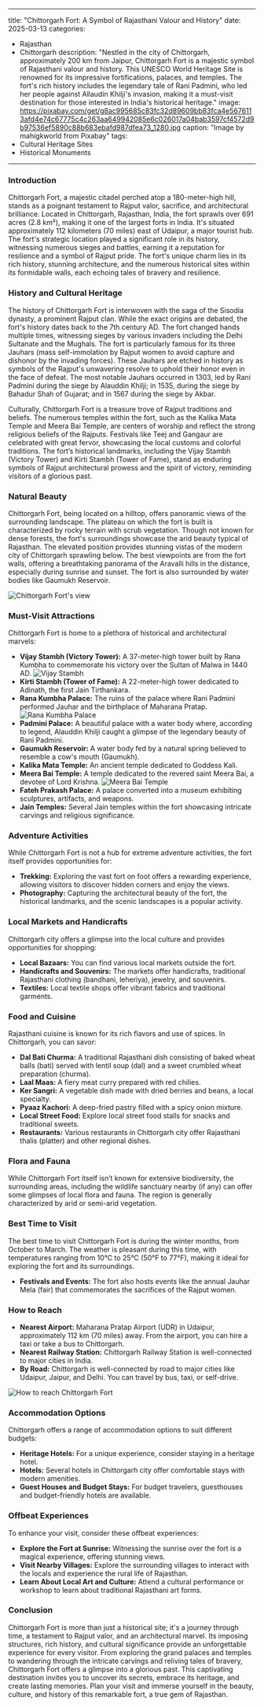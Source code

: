 
---
title: "Chittorgarh Fort: A Symbol of Rajasthani Valour and History"
date: 2025-03-13
categories:
  - Rajasthan
  - Chittorgarh
description: "Nestled in the city of Chittorgarh, approximately 200 km from Jaipur, Chittorgarh Fort is a majestic symbol of Rajasthani valour and history. This UNESCO World Heritage Site is renowned for its impressive fortifications, palaces, and temples. The fort's rich history includes the legendary tale of Rani Padmini, who led her people against Allaudin Khilji's invasion, making it a must-visit destination for those interested in India's historical heritage."
image: https://pixabay.com/get/g8ac995685c83fc32d89609bb83fca4e5676113afd4e74c67775c4c263aa649942085e6c026017a04bab3597cf4572d9b97536ef5890c88b683ebafd987dfea73_1280.jpg
caption: "Image by mahigkworld from Pixabay"
tags: 
  - Cultural Heritage Sites
  - Historical Monuments
---


### **Introduction**

Chittorgarh Fort, a majestic citadel perched atop a 180-meter-high hill, stands as a poignant testament to Rajput valor, sacrifice, and architectural brilliance. Located in Chittorgarh, Rajasthan, India, the fort sprawls over 691 acres (2.8 km²), making it one of the largest forts in India. It's situated approximately 112 kilometers (70 miles) east of Udaipur, a major tourist hub. The fort's strategic location played a significant role in its history, witnessing numerous sieges and battles, earning it a reputation for resilience and a symbol of Rajput pride.  The fort's unique charm lies in its rich history, stunning architecture, and the numerous historical sites within its formidable walls, each echoing tales of bravery and resilience.

### **History and Cultural Heritage**

The history of Chittorgarh Fort is interwoven with the saga of the Sisodia dynasty, a prominent Rajput clan. While the exact origins are debated, the fort's history dates back to the 7th century AD. The fort changed hands multiple times, witnessing sieges by various invaders including the Delhi Sultanate and the Mughals.  The fort is particularly famous for its three Jauhars (mass self-immolation by Rajput women to avoid capture and dishonor by the invading forces). These Jauhars are etched in history as symbols of the Rajput's unwavering resolve to uphold their honor even in the face of defeat. The most notable Jauhars occurred in 1303, led by Rani Padmini during the siege by Alauddin Khilji; in 1535, during the siege by Bahadur Shah of Gujarat; and in 1567 during the siege by Akbar.

Culturally, Chittorgarh Fort is a treasure trove of Rajput traditions and beliefs. The numerous temples within the fort, such as the Kalika Mata Temple and Meera Bai Temple, are centers of worship and reflect the strong religious beliefs of the Rajputs. Festivals like Teej and Gangaur are celebrated with great fervor, showcasing the local customs and colorful traditions. The fort’s historical landmarks, including the Vijay Stambh (Victory Tower) and Kirti Stambh (Tower of Fame), stand as enduring symbols of Rajput architectural prowess and the spirit of victory, reminding visitors of a glorious past.

### **Natural Beauty**

Chittorgarh Fort, being located on a hilltop, offers panoramic views of the surrounding landscape. The plateau on which the fort is built is characterized by rocky terrain with scrub vegetation. Though not known for dense forests, the fort's surroundings showcase the arid beauty typical of Rajasthan.  The elevated position provides stunning vistas of the modern city of Chittorgarh sprawling below. The best viewpoints are from the fort walls, offering a breathtaking panorama of the Aravalli hills in the distance, especially during sunrise and sunset. The fort is also surrounded by water bodies like Gaumukh Reservoir.

<img src="placeholder_chittorgarh_natural_beauty.jpg" alt="Chittorgarh Fort's view">

### **Must-Visit Attractions**

Chittorgarh Fort is home to a plethora of historical and architectural marvels:

*   **Vijay Stambh (Victory Tower):** A 37-meter-high tower built by Rana Kumbha to commemorate his victory over the Sultan of Malwa in 1440 AD. <img src="placeholder_vijay_stambh.jpg" alt="Vijay Stambh">
*   **Kirti Stambh (Tower of Fame):** A 22-meter-high tower dedicated to Adinath, the first Jain Tirthankara.
*   **Rana Kumbha Palace:** The ruins of the palace where Rani Padmini performed Jauhar and the birthplace of Maharana Pratap. <img src="placeholder_rana_kumbha_palace.jpg" alt="Rana Kumbha Palace">
*   **Padmini Palace:** A beautiful palace with a water body where, according to legend, Alauddin Khilji caught a glimpse of the legendary beauty of Rani Padmini.
*   **Gaumukh Reservoir:** A water body fed by a natural spring believed to resemble a cow's mouth (Gaumukh).
*   **Kalika Mata Temple:** An ancient temple dedicated to Goddess Kali.
*   **Meera Bai Temple:** A temple dedicated to the revered saint Meera Bai, a devotee of Lord Krishna. <img src="placeholder_meera_bai_temple.jpg" alt="Meera Bai Temple">
*   **Fateh Prakash Palace:** A palace converted into a museum exhibiting sculptures, artifacts, and weapons.
*   **Jain Temples:** Several Jain temples within the fort showcasing intricate carvings and religious significance.

### **Adventure Activities**

While Chittorgarh Fort is not a hub for extreme adventure activities, the fort itself provides opportunities for:

*   **Trekking:** Exploring the vast fort on foot offers a rewarding experience, allowing visitors to discover hidden corners and enjoy the views.
*   **Photography:** Capturing the architectural beauty of the fort, the historical landmarks, and the scenic landscapes is a popular activity.

### **Local Markets and Handicrafts**

Chittorgarh city offers a glimpse into the local culture and provides opportunities for shopping:

*   **Local Bazaars:** You can find various local markets outside the fort.
*   **Handicrafts and Souvenirs:** The markets offer handicrafts, traditional Rajasthani clothing (bandhani, leheriya), jewelry, and souvenirs.
*   **Textiles:** Local textile shops offer vibrant fabrics and traditional garments.

### **Food and Cuisine**

Rajasthani cuisine is known for its rich flavors and use of spices. In Chittorgarh, you can savor:

*   **Dal Bati Churma:** A traditional Rajasthani dish consisting of baked wheat balls (bati) served with lentil soup (dal) and a sweet crumbled wheat preparation (churma).
*   **Laal Maas:** A fiery meat curry prepared with red chilies.
*   **Ker Sangri:** A vegetable dish made with dried berries and beans, a local specialty.
*   **Pyaaz Kachori:** A deep-fried pastry filled with a spicy onion mixture.
*   **Local Street Food:** Explore local street food stalls for snacks and traditional sweets.
*   **Restaurants:** Various restaurants in Chittorgarh city offer Rajasthani thalis (platter) and other regional dishes.

### **Flora and Fauna**

While Chittorgarh Fort itself isn’t known for extensive biodiversity, the surrounding areas, including the wildlife sanctuary nearby (if any) can offer some glimpses of local flora and fauna. The region is generally characterized by arid or semi-arid vegetation.

### **Best Time to Visit**

The best time to visit Chittorgarh Fort is during the winter months, from October to March. The weather is pleasant during this time, with temperatures ranging from 10°C to 25°C (50°F to 77°F), making it ideal for exploring the fort and its surroundings.

*   **Festivals and Events:** The fort also hosts events like the annual Jauhar Mela (fair) that commemorates the sacrifices of the Rajput women.

### **How to Reach**

*   **Nearest Airport:** Maharana Pratap Airport (UDR) in Udaipur, approximately 112 km (70 miles) away. From the airport, you can hire a taxi or take a bus to Chittorgarh.
*   **Nearest Railway Station:** Chittorgarh Railway Station is well-connected to major cities in India.
*   **By Road:** Chittorgarh is well-connected by road to major cities like Udaipur, Jaipur, and Delhi. You can travel by bus, taxi, or self-drive.

<img src="placeholder_how_to_reach_chittorgarh.jpg" alt="How to reach Chittorgarh Fort">

### **Accommodation Options**

Chittorgarh offers a range of accommodation options to suit different budgets:

*   **Heritage Hotels:** For a unique experience, consider staying in a heritage hotel.
*   **Hotels:** Several hotels in Chittorgarh city offer comfortable stays with modern amenities.
*   **Guest Houses and Budget Stays:** For budget travelers, guesthouses and budget-friendly hotels are available.

### **Offbeat Experiences**

To enhance your visit, consider these offbeat experiences:

*   **Explore the Fort at Sunrise:** Witnessing the sunrise over the fort is a magical experience, offering stunning views.
*   **Visit Nearby Villages:** Explore the surrounding villages to interact with the locals and experience the rural life of Rajasthan.
*   **Learn About Local Art and Culture:** Attend a cultural performance or workshop to learn about traditional Rajasthani art forms.

### **Conclusion**

Chittorgarh Fort is more than just a historical site; it's a journey through time, a testament to Rajput valor, and an architectural marvel. Its imposing structures, rich history, and cultural significance provide an unforgettable experience for every visitor. From exploring the grand palaces and temples to wandering through the intricate carvings and reliving tales of bravery, Chittorgarh Fort offers a glimpse into a glorious past. This captivating destination invites you to uncover its secrets, embrace its heritage, and create lasting memories. Plan your visit and immerse yourself in the beauty, culture, and history of this remarkable fort, a true gem of Rajasthan.


